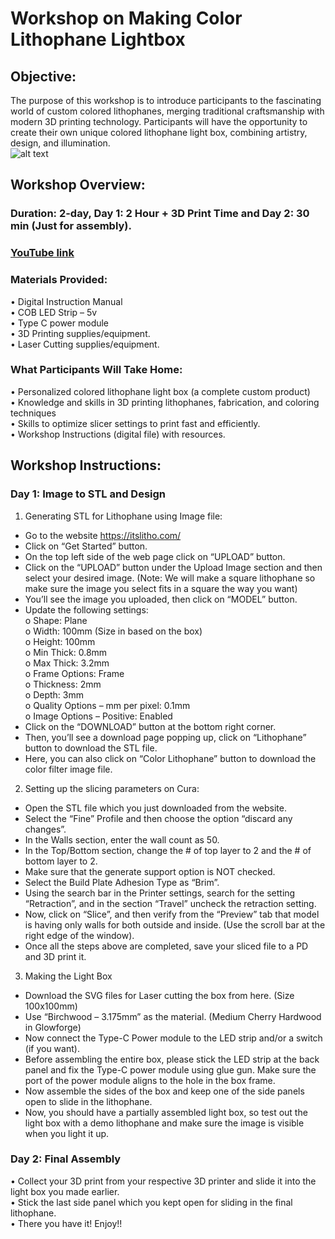 # Workshop on Making Color Lithophane Lightbox
## Objective:
The purpose of this workshop is to introduce participants to the fascinating world of custom colored lithophanes, merging traditional craftsmanship with modern 3D printing technology. Participants will have the opportunity to create their own unique colored lithophane light box, combining artistry, design, and illumination.  
![alt text](https://github.com/zaayush/Prototyping-Lab-Workshop/LithoLightBox.jpg?raw=true)
## Workshop Overview:
### Duration: 2-day, Day 1: 2 Hour + 3D Print Time and Day 2: 30 min (Just for assembly).  
### [YouTube link](https://www.youtube.com/watch?v=4FvtQOHzus4&t=181s)  
### Materials Provided:  
•	Digital Instruction Manual   
•	COB LED Strip – 5v  
•	Type C power module  
•	3D Printing supplies/equipment.  
•	Laser Cutting supplies/equipment.  
### What Participants Will Take Home:  
•	Personalized colored lithophane light box (a complete custom product)  
•	Knowledge and skills in 3D printing lithophanes, fabrication, and coloring techniques  
•	Skills to optimize slicer settings to print fast and efficiently.  
•	Workshop Instructions (digital file) with resources.  
## Workshop Instructions:  
### Day 1: Image to STL and Design   
1.	Generating STL for Lithophane using Image file:  
-	Go to the website https://itslitho.com/  
-	Click on “Get Started” button.  
-	On the top left side of the web page click on “UPLOAD” button.  
-	Click on the “UPLOAD” button under the Upload Image section and then select your desired image. (Note: We will make a square lithophane so make sure the image you select fits in a square the way you want)  
-	You’ll see the image you uploaded, then click on “MODEL” button.  
-	Update the following settings:  
o	Shape: Plane  
o	Width: 100mm (Size in based on the box)  
o	Height: 100mm  
o	Min Thick: 0.8mm  
o	Max Thick: 3.2mm  
o	Frame Options: Frame  
o	Thickness: 2mm  
o	Depth: 3mm  
o	Quality Options – mm per pixel: 0.1mm  
o	Image Options – Positive: Enabled  
-	Click on the “DOWNLOAD” button at the bottom right corner.  
-	Then, you’ll see a download page popping up, click on “Lithophane” button to download the STL file.  
-	Here, you can also click on “Color Lithophane” button to download the color filter image file.  

2.	Setting up the slicing parameters on Cura:  
-	Open the STL file which you just downloaded from the website.  
-	Select the “Fine” Profile and then choose the option “discard any changes”.  
-	In the Walls section, enter the wall count as 50.  
-	In the Top/Bottom section, change the # of top layer to 2 and the # of bottom layer to 2.  
-	Make sure that the generate support option is NOT checked.  
-	Select the Build Plate Adhesion Type as “Brim”.  
-	Using the search bar in the Printer settings, search for the setting “Retraction”, and in the section “Travel” uncheck the retraction setting.  
-	Now, click on “Slice”, and then verify from the “Preview” tab that model is having only walls for both outside and inside. (Use the scroll bar at the right edge of the window).  
-	Once all the steps above are completed, save your sliced file to a PD and 3D print it.  
 
3.	Making the Light Box  
-	Download the SVG files for Laser cutting the box from here. (Size 100x100mm)  
-	Use “Birchwood – 3.175mm” as the material. (Medium Cherry Hardwood in Glowforge)  
-	Now connect the Type-C Power module to the LED strip and/or a switch (if you want).  
-	Before assembling the entire box, please stick the LED strip at the back panel and fix the Type-C power module using glue gun. Make sure the port of the power module aligns to the hole in the box frame.   
-	Now assemble the sides of the box and keep one of the side panels open to slide in the lithophane.   
-	Now, you should have a partially assembled light box, so test out the light box with a demo lithophane and make sure the image is visible when you light it up.  
### Day 2: Final Assembly   
•	Collect your 3D print from your respective 3D printer and slide it into the light box you made earlier.  
•	Stick the last side panel which you kept open for sliding in the final lithophane.  
•	There you have it! Enjoy!!  

